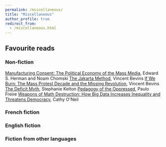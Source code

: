 ```yaml
---
permalink: /miscellaneous/
title: "Miscellaneous"
author_profile: true
redirect_from: 
  - /miscellaneous.html
---
```


## Favourite reads

### Non-fiction

[Manufacturing Consent: The Political Economy of the Mass Media](https://en.wikipedia.org/wiki/Manufacturing_Consent), Edward S. Herman and Noam Chomski
[The Jakarta Method](https://en.wikipedia.org/wiki/The_Jakarta_Method), Vincent Bevins
[If We Burn: The Mass Protest Decade and the Missing Revolution](https://en.wikipedia.org/wiki/If_We_Burn), Vincent Bevins
[The Deficit Myth](https://en.wikipedia.org/wiki/Stephanie_Kelton#The_Deficit_Myth:_Modern_Monetary_Theory_and_the_Birth_of_the_People's_Economy), Stephanie Kelton
[Pedagogy of the Oppressed](https://en.wikipedia.org/wiki/Pedagogy_of_the_Oppressed), Paulo Freire 
[Weapons of Math Destruction: How Big Data Increases Inequality and Threatens Democracy](https://en.wikipedia.org/wiki/Weapons_of_Math_Destruction), Cathy O'Neil


### French fiction

### English fiction

### Fiction from other languages
